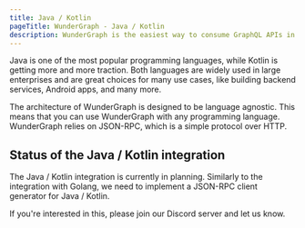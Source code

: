 ```yaml
---
title: Java / Kotlin
pageTitle: WunderGraph - Java / Kotlin
description: WunderGraph is the easiest way to consume GraphQL APIs in Java / Kotlin.
---
```


Java is one of the most popular programming languages,
while Kotlin is getting more and more traction.
Both languages are widely used in large enterprises and are great choices for many use cases,
like building backend services, Android apps, and many more.

The architecture of WunderGraph is designed to be language agnostic.
This means that you can use WunderGraph with any programming language.
WunderGraph relies on JSON-RPC, which is a simple protocol over HTTP.

## Status of the Java / Kotlin integration

The Java / Kotlin integration is currently in planning.
Similarly to the integration with Golang,
we need to implement a JSON-RPC client generator for Java / Kotlin.

If you're interested in this, please join our Discord server and let us know.

